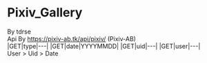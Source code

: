 # Pixiv_Gallery  
By tdrse  
Api By https://pixiv-ab.tk/api/pixiv/ (Pixiv-AB)  
|GET|type|---|
|GET|date|YYYYMMDD|
|GET|uid|---|
|GET|user|---|  
User > Uid > Date
